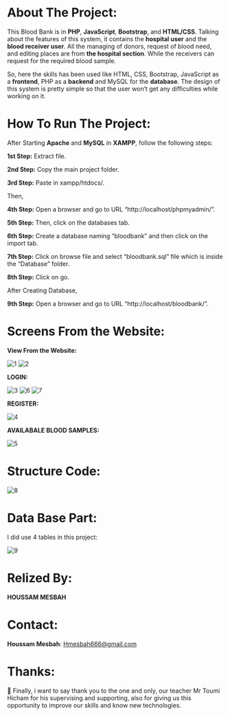 # About The Project:

This Blood Bank is in **PHP**, **JavaScript**, **Bootstrap**, and **HTML/CSS**. Talking about the features of this system, it contains the **hospital user** and the **blood receiver user**. All the managing of donors, request of blood need, and editing places are from **the hospital section**. While the receivers can request for the required blood sample.

So, here the skills has been used like HTML, CSS, Bootstrap, JavaScript as a **frontend**, PHP as a **backend** and MySQL for the **database**. 
The design of this system is pretty simple so that the user won’t get any difficulties while working on it.




# How To Run The Project:

After Starting **Apache** and **MySQL** in **XAMPP**, follow the following steps:

**1st Step:** Extract file.

**2nd Step:** Copy the main project folder.

**3rd Step:** Paste in xampp/htdocs/.

Then,

**4th Step:** Open a browser and go to URL “http://localhost/phpmyadmin/”.

**5th Step:** Then, click on the databases tab.

**6th Step:** Create a database naming “bloodbank” and then click on the import tab.

**7th Step:** Click on browse file and select “bloodbank.sql” file which is inside the “Database” folder.

**8th Step:** Click on go.

After Creating Database,

**9th Step:** Open a browser and go to URL “http://localhost/bloodbank/”.


# Screens From the Website:


**View From the Website:**

![1](https://user-images.githubusercontent.com/61421882/102718743-fb8bfa00-42e9-11eb-9cb7-3c1eafdd6a9d.png)
![2](https://user-images.githubusercontent.com/61421882/102718745-fcbd2700-42e9-11eb-83d3-fb2bea138700.png)

**LOGIN:**

![3](https://user-images.githubusercontent.com/61421882/102718748-fe86ea80-42e9-11eb-813a-9e93e16db4a9.png)
![6](https://user-images.githubusercontent.com/61421882/102718924-33477180-42eb-11eb-93f8-37793915512f.png)
![7](https://user-images.githubusercontent.com/61421882/102718927-34789e80-42eb-11eb-8373-f18639d3c959.png)

**REGISTER:**

![4](https://user-images.githubusercontent.com/61421882/102718750-ff1f8100-42e9-11eb-8554-fd74e044a03b.png)

**AVAILABALE BLOOD SAMPLES:**

![5](https://user-images.githubusercontent.com/61421882/102718740-f9c23680-42e9-11eb-9c8a-a7c666548420.png)


# Structure Code:

![8](https://user-images.githubusercontent.com/61421882/102718970-71449580-42eb-11eb-8edb-78c1a1d3c9cd.png)

# Data Base Part:

I did use 4 tables in this project:

![9](https://user-images.githubusercontent.com/61421882/102719023-be286c00-42eb-11eb-9ae7-1ef108e6c615.png)


# Relized By:

**HOUSSAM MESBAH**

# Contact:

**Houssam Mesbah**: Hmesbah666@gmail.com

# Thanks:

🙏 Finally, i want to say thank you to the one and only, our teacher Mr Toumi Hicham  for his supervising and supporting, also for giving us this opportunity to improve our skills and know new technologies.
